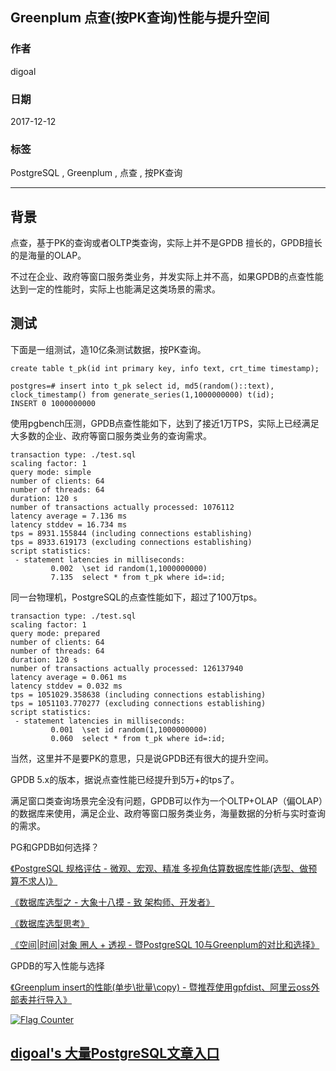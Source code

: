 ## Greenplum 点查(按PK查询)性能与提升空间  
                          
### 作者                          
digoal                          
                          
### 日期                          
2017-12-12                         
                          
### 标签                          
PostgreSQL , Greenplum , 点查 , 按PK查询     
                          
----                          
                          
## 背景           
点查，基于PK的查询或者OLTP类查询，实际上并不是GPDB 擅长的，GPDB擅长的是海量的OLAP。  
  
不过在企业、政府等窗口服务类业务，并发实际上并不高，如果GPDB的点查性能达到一定的性能时，实际上也能满足这类场景的需求。  
  
## 测试
下面是一组测试，造10亿条测试数据，按PK查询。  
  
```  
create table t_pk(id int primary key, info text, crt_time timestamp);  
  
postgres=# insert into t_pk select id, md5(random()::text), clock_timestamp() from generate_series(1,1000000000) t(id);  
INSERT 0 1000000000  
```  
  
使用pgbench压测，GPDB点查性能如下，达到了接近1万TPS，实际上已经满足大多数的企业、政府等窗口服务类业务的查询需求。  
  
```  
transaction type: ./test.sql  
scaling factor: 1  
query mode: simple  
number of clients: 64  
number of threads: 64  
duration: 120 s  
number of transactions actually processed: 1076112  
latency average = 7.136 ms  
latency stddev = 16.734 ms  
tps = 8931.155844 (including connections establishing)  
tps = 8933.619173 (excluding connections establishing)  
script statistics:  
 - statement latencies in milliseconds:  
         0.002  \set id random(1,1000000000)  
         7.135  select * from t_pk where id=:id;  
```  
  
同一台物理机，PostgreSQL的点查性能如下，超过了100万tps。   
  
```  
transaction type: ./test.sql  
scaling factor: 1  
query mode: prepared  
number of clients: 64  
number of threads: 64  
duration: 120 s  
number of transactions actually processed: 126137940  
latency average = 0.061 ms  
latency stddev = 0.032 ms  
tps = 1051029.358638 (including connections establishing)  
tps = 1051103.770277 (excluding connections establishing)  
script statistics:  
 - statement latencies in milliseconds:  
         0.001  \set id random(1,1000000000)  
         0.060  select * from t_pk where id=:id;  
```  
  
当然，这里并不是要PK的意思，只是说GPDB还有很大的提升空间。  
  
GPDB 5.x的版本，据说点查性能已经提升到5万+的tps了。  
  
满足窗口类查询场景完全没有问题，GPDB可以作为一个OLTP+OLAP（偏OLAP）的数据库来使用，满足企业、政府等窗口服务类业务，海量数据的分析与实时查询的需求。  
   
PG和GPDB如何选择？   
   
[《PostgreSQL 规格评估 - 微观、宏观、精准 多视角估算数据库性能(选型、做预算不求人)》](../201709/20170921_01.md)  
  
[《数据库选型之 - 大象十八摸 - 致 架构师、开发者》](../201702/20170209_01.md)  
  
[《数据库选型思考》](../201702/20170208_03.md)  
  
[《空间|时间|对象 圈人 + 透视 - 暨PostgreSQL 10与Greenplum的对比和选择》](../201709/20170918_02.md)  
  
GPDB的写入性能与选择  
  
[《Greenplum insert的性能(单步\批量\copy) - 暨推荐使用gpfdist、阿里云oss外部表并行导入》](../201711/20171116_01.md)   
  
  
      
  
<a rel="nofollow" href="http://info.flagcounter.com/h9V1"  ><img src="http://s03.flagcounter.com/count/h9V1/bg_FFFFFF/txt_000000/border_CCCCCC/columns_2/maxflags_12/viewers_0/labels_0/pageviews_0/flags_0/"  alt="Flag Counter"  border="0"  ></a>  
  
  
  
  
  
  
## [digoal's 大量PostgreSQL文章入口](https://github.com/digoal/blog/blob/master/README.md "22709685feb7cab07d30f30387f0a9ae")
  
